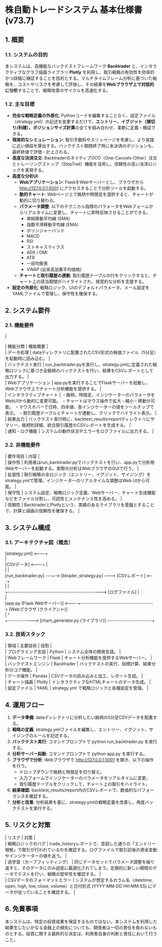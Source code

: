 # **株自動トレードシステム 基本仕様書 (v73.7)**

## **1\. 概要**

### **1.1. システムの目的**

本システムは、高機能なバックテストフレームワーク **Backtrader** と、インタラクティブなグラフ描画ライブラリ **Plotly** を利用し、取引戦略の有効性を効率的かつ詳細に検証することを目的とする。マルチタイムフレーム分析に基づいた戦略を、コストやリスクを考慮して評価し、その結果を**Webブラウザ上で対話的に分析**することで、戦略改善のサイクルを高速化する。

### **1.2. 主な目標**

* **完全な戦略定義の外部化**: Pythonコードを編集することなく、設定ファイル（strategy.yml）の記述を変更するだけで、**エントリー、イグジット（損切り/利確）、ポジションサイズ計算**の全てを組み合わせ、柔軟に定義・検証できる。  
* **現実的なシミュレーション**: 取引手数料やスリッページを考慮し、より実践に近い損益を算出する。バックテスト期間終了時に未決済のポジションも、最終終値で評価・計上される。  
* **高度な決済注文**: BacktraderのネイティブOCO（One-Cancels-Other）注文とトレーリングストップ（StopTrail）機能を活用し、信頼性の高い決済ロジックを実現する。  
* **高度な分析UI**:  
  * **Webアプリケーション**: FlaskをWebサーバーとし、ブラウザから http://127.0.0.1:5001 にアクセスすることで分析ツールを起動する。  
  * **動的チャート**: Webページ上で銘柄や時間足を選択すると、チャートが動的に切り替わる。  
  * **パラメータ調整**: 以下のテクニカル指標のパラメータをWebフォームからリアルタイムに変更し、チャートに即時反映させることができる。  
    * 単純移動平均線 (SMA)  
    * 指数平滑移動平均線 (EMA)  
    * ボリンジャーバンド  
    * MACD  
    * RSI  
    * ストキャスティクス  
    * ADX / DMI  
    * ATR  
    * 一目均衡表  
    * VWAP (出来高加重平均価格)  
  * **チャートと取引履歴の連動**: 取引履歴テーブルの行をクリックすると、チャート上の該当期間がハイライトされ、視覚的な分析を支援する。  
* **設定の外部化**: 戦略ロジック、UIのデフォルトパラメータ、メール設定をYAMLファイルで管理し、保守性を確保する。

## **2\. システム要件**

### **2.1. 機能要件**

|

| 機能分類 | 機能概要 |  
| データ処理 | dataディレクトリに配置されたCSV形式の株価ファイル（5分足）を起動時に読み込む。 |  
| バックテスト実行 | run\_backtrader.pyを実行し、strategy.ymlに定義された戦略ロジックに基づき全銘柄のバックテストを行い、結果をCSVレポートとして出力する。 |  
| Webアプリケーション | app.pyを実行することでFlaskサーバーを起動し、Webブラウザ上でチャート分析機能を提供する。 |  
| インタラクティブチャート | ・銘柄、時間足、インジケーターのパラメータをWebUIから動的に変更可能。 ・チャートはマウス操作で拡大・縮小・移動が可能。 ・マウスホバーで日時、四本値、各インジケーターの値をツールチップで表示。 ・取引履歴テーブルとチャートが連動し、クリックでハイライト表示。 |  
| 結果出力 | バックテスト実行時に、backtest\_results/reportディレクトリにサマリー、銘柄別詳細、統合取引履歴のCSVレポートを生成する。 |  
| 通知・ログ機能 | システムの動作状況やエラーをログファイルに出力する。 |

### **2.2. 非機能要件**

| 要件項目 | 内容 |  
| 操作性 | 利用者はrun\_backtrader.pyでバックテストを行い、app.pyで分析用Webサーバーを起動する。実際の分析はWebブラウザのGUIで行う。 |  
| 拡張性 | 取引戦略の全ロジック（エントリー、イグジット、サイジング）をstrategy.ymlで管理。インジケーターのリアルタイムな調整はWeb UIから可能。 |  
| 保守性 | システム設定、戦略ロジック定義、Webサーバー、チャート生成機能などをファイル分割し、可読性とメンテナンス性を高める。 |  
| 信頼性 | BacktraderとPlotlyという、実績のあるライブラリを基盤とすることで、計算と描画の信頼性を確保する。 |

## **3\. システム構成**

### **3.1. アーキテクチャ図（概念）**

\[strategy.yml\] \<---+  
|  
\[CSVデータ\] \<---+ |  
| |  
\[run\_backtrader.py\] \---+--\> \[btrader\_strategy.py\] \---\> \[CSVレポート\] \<---+  
| |  
\+------------------------------------------------\> \[ログファイル\] |  
|  
\[app.py (Flask Webサーバー)\] \<----+-------------------------------------\> \[Webブラウザ (クライアント)\]  
| ^  
\+-------------\> \[chart\_generator.py (ライブラリ)\] \-----------------------+

### **3.2. 技術スタック**

| 領域 | 主要技術 | 役割 |  
| プログラミング言語 | Python | システム全体の開発言語。 |  
| Webフレームワーク | Flask | チャート分析機能を提供するWebサーバー。 |  
| バックテストエンジン | Backtrader | バックテストの実行、指標計算、結果分析のコア機能。 |  
| データ操作 | Pandas | CSVデータの読み込みと加工、レポート生成。 |  
| チャート描画 | Plotly | インタラクティブなHTMLチャートのデータ生成。 |  
| 設定ファイル | YAML | strategy.yml で戦略ロジックと各種設定を管理。 |

## **4\. 運用フロー**

1. **データ準備**: dataディレクトリに分析したい銘柄の5分足CSVデータを配置する。  
2. **戦略の定義**: strategy.ymlファイルを編集し、エントリー、イグジット、サイジングのルールを記述する。  
3. **バックテスト実行**: コマンドプロンプトで python run\_backtrader.py を実行する。  
4. **分析サーバー起動**: コマンドプロンプトで python app.py を実行する。  
5. **ブラウザで分析**: Webブラウザで http://127.0.0.1:5001 を開き、以下の操作を行う。  
   * ドロップダウンで銘柄と時間足を切り替え。  
   * 入力フォームでインジケーターのパラメータをリアルタイムに変更。  
   * 取引履歴テーブルをクリックして、チャート上の取引をハイライト。  
6. **結果確認**: backtest\_results/report内のCSVレポートで、数値的なパフォーマンスを確認する。  
7. **分析と改善**: 分析結果を基に、strategy.ymlの戦略定義を改善し、再度バックテストを実行する。

## **5\. リスクと対策**

| リスク | 対策 |  
| 戦略ロジックのバグ | trade\_historyレポートで、意図した通りの「エントリー根拠」で取引が行われているかを確認する。ログファイルで取引前後の資金変動やインジケーターの値を追う。 |  
| 過学習（カーブフィッティング） | 同じデータセットでパラメータ調整を繰り返すと、そのデータにのみ過度に最適化されてしまう。定期的に新しい期間のデータでテストを行い、戦略の堅牢性を確認する。 |  
| CSVデータのフォーマットエラー | システムが想定するカラム名（datetime, open, high, low, close, volume）と日付形式 (YYYY-MM-DD HH:MM:SS) にデータが従っていることを確認する。 |

## **6\. 免責事項**

本システムは、特定の投資成果を保証するものではない。本システムを利用した結果生じたいかなる金融上の損失についても、開発者は一切の責任を負わないものとする。投資に関する最終的な決定は、利用者自身の判断と責任において行うこと。